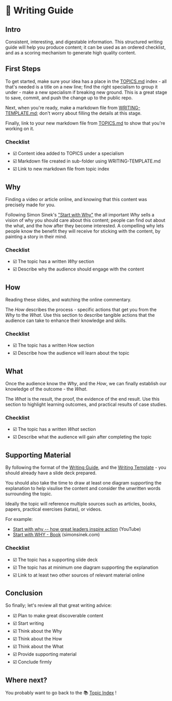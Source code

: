 # 📝 Writing Guide

## Intro

Consistent, interesting, and digestable information. This structured writing guide will help you produce content; it can be used as an ordered checklist, and as a scoring mechanism to generate high quality content.

## First Steps

To get started, make sure your idea has a place in the [TOPICS.md](TOPICS.md) index - all that's needed is a title on a new line; find the right specialism to group it under - make a new specialism if breaking new ground. This is a great stage to save, commit, and push the change up to the public repo.

Next, when you're ready, make a markdown file from [WRITING-TEMPLATE.md](./WRITING-TEMPLATE.md); don't worry about filling the details at this stage.

Finally, link to your new markdown file from [TOPICS.md](./TOPICS.md) to show that you're working on it.

### Checklist

- ☑️ Content idea added to TOPICS under a specialism
- ☑️ Markdown file created in sub-folder using WRITING-TEMPLATE.md
- ☑️ Link to new markdown file from topic index

## Why

Finding a video or article online, and knowing that this content was precisely made for you.

Following Simon Sinek's ["Start with Why"](https://simonsinek.com/product/start-with-why/) the all important *Why* sells a vision of why you should care about this content; people can find out about the what, and the how after they become interested. A compelling why lets people know the benefit they will receive for sticking with the content, by painting a story in their mind.  

### Checklist

- ☑️ The topic has a written *Why* section
- ☑️ Describe why the audience should engage with the content

## How

Reading these slides, and watching the online commentary.

The *How* describes the process - specific actions that get you from the *Why* to the *What*. Use this section to describe tangible actions that the audience can take to enhance their knowledge and skills.

### Checklist

- ☑️ The topic has a written How section
- ☑️ Describe how the audience will learn about the topic

## What

Once the audience know the *Why*, and the *How*, we can finally establish our knowledge of the outcome - the *What*.

The *What* is the result, the proof, the evidence of the end result. Use this section to highlight learning outcomes, and practical results of case studies.

### Checklist

- ☑️ The topic has a written *What* section 
- ☑️ Describe what the audience will gain after completing the topic

## Supporting Material

By following the format of the [Writing Guide](./WRITING-TEMPLATE.md), and the [Writing Template](./WRITING-TEMPLATE.md) - you should already have a slide deck prepared.

You should also take the time to draw at least one diagram supporting the explanation to help visulise the content and consider the unwritten words surrounding the topic.

Ideally the topic will reference multiple sources such as articles, books, papers, practical exercises (katas), or videos.

For example:
- [Start with why -- how great leaders inspire action](https://www.youtube.com/watch?v=u4ZoJKF_VuA) (YouTube)
- [Start with WHY - Book](https://simonsinek.com/books/start-with-why/) (simonsinek.com)

### Checklist

- ☑️ The topic has a supporting slide deck
- ☑️ The topic has at minimum one diagram supporting the explanation
- ☑️ Link to at least two other sources of relevant material online

## Conclusion

So finally; let's review all that great writing advice:

- ☑️ Plan to make great discoverable content
- ☑️ Start writing
- ☑️ Think about the Why
- ☑️ Think about the How
- ☑️ Think about the What
- ☑️ Provide supporting material
- ☑️ Conclude firmly

## Where next?

You probably want to go back to the 📚 [Topic Index](./TOPICS.md) !
